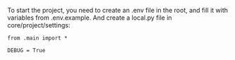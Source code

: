 To start the project, you need to create an .env file in the root, and fill it with variables from .env.example.
And create a local.py file in core/project/settings:
```
from .main import *

DEBUG = True
```